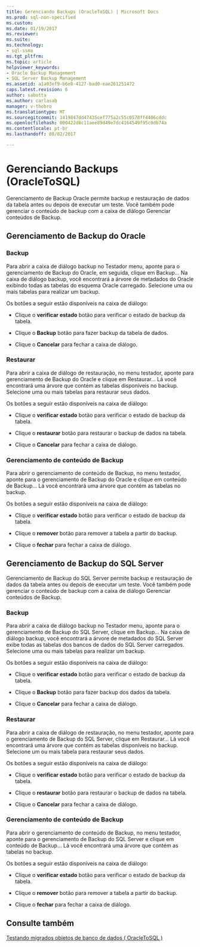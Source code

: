 ```yaml
---
title: Gerenciando Backups (OracleToSQL) | Microsoft Docs
ms.prod: sql-non-specified
ms.custom: 
ms.date: 01/19/2017
ms.reviewer: 
ms.suite: 
ms.technology:
- sql-ssma
ms.tgt_pltfrm: 
ms.topic: article
helpviewer_keywords:
- Oracle Backup Management
- SQL Server Backup Management
ms.assetid: a1a03ef9-b6e8-4127-bad0-eae261251472
caps.latest.revision: 6
author: sabotta
ms.author: carlasab
manager: v-thobro
ms.translationtype: MT
ms.sourcegitcommit: 1419847dd47435cef775a2c55c0578ff4406cddc
ms.openlocfilehash: 000422d8c11aee89d49e7dc4164549f95c0db74a
ms.contentlocale: pt-br
ms.lasthandoff: 08/02/2017

---
```

# <a name="managing-backups-oracletosql"></a>Gerenciando Backups (OracleToSQL)
Gerenciamento de Backup Oracle permite backup e restauração de dados da tabela antes ou depois de executar um teste. Você também pode gerenciar o conteúdo de backup com a caixa de diálogo Gerenciar conteúdos de Backup.  
  
## <a name="oracle-backup-management"></a>Gerenciamento de Backup do Oracle  
  
### <a name="backup"></a>Backup  
Para abrir a caixa de diálogo backup no Testador menu, aponte para o gerenciamento de Backup do Oracle, em seguida, clique em Backup... Na caixa de diálogo backup, você encontrará a árvore de metadados do Oracle exibindo todas as tabelas do esquema Oracle carregado. Selecione uma ou mais tabelas para realizar um backup.  
  
Os botões a seguir estão disponíveis na caixa de diálogo:  
  
-   Clique o **verificar estado** botão para verificar o estado de backup da tabela.  
  
-   Clique o **Backup** botão para fazer backup da tabela de dados.  
  
-   Clique o **Cancelar** para fechar a caixa de diálogo.  
  
### <a name="restore"></a>Restaurar  
Para abrir a caixa de diálogo de restauração, no menu testador, aponte para gerenciamento de Backup do Oracle e clique em Restaurar... Lá você encontrará uma árvore que contém as tabelas disponíveis no backup. Selecione uma ou mais tabelas para restaurar seus dados.  
  
Os botões a seguir estão disponíveis na caixa de diálogo:  
  
-   Clique o **verificar estado** botão para verificar o estado de backup da tabela.  
  
-   Clique o **restaurar** botão para restaurar o backup de dados na tabela.  
  
-   Clique o **Cancelar** para fechar a caixa de diálogo.  
  
### <a name="managing-backup-contents"></a>Gerenciamento de conteúdo de Backup  
Para abrir o gerenciamento de conteúdo de Backup, no menu testador, aponte para o gerenciamento de Backup do Oracle e clique em conteúdo de Backup... Lá você encontrará uma árvore que contém as tabelas no backup.  
  
Os botões a seguir estão disponíveis na caixa de diálogo:  
  
-   Clique o **verificar estado** botão para verificar o estado de backup da tabela.  
  
-   Clique o **remover** botão para remover a tabela a partir do backup.  
  
-   Clique o **fechar** para fechar a caixa de diálogo.  
  
## <a name="sql-server-backup-management"></a>Gerenciamento de Backup do SQL Server  
Gerenciamento de Backup do SQL Server permite backup e restauração de dados da tabela antes ou depois de executar um teste. Você também pode gerenciar o conteúdo de backup com a caixa de diálogo Gerenciar conteúdos de Backup.  
  
### <a name="backup"></a>Backup  
Para abrir a caixa de diálogo backup no Testador menu, aponte para o gerenciamento de Backup do SQL Server, clique em Backup... Na caixa de diálogo backup, você encontrará a árvore de metadados do SQL Server exibe todas as tabelas dos bancos de dados do SQL Server carregados. Selecione uma ou mais tabelas para realizar um backup.  
  
Os botões a seguir estão disponíveis na caixa de diálogo:  
  
-   Clique o **verificar estado** botão para verificar o estado de backup da tabela.  
  
-   Clique o **Backup** botão para fazer backup dos dados da tabela.  
  
-   Clique o **Cancelar** para fechar a caixa de diálogo.  
  
### <a name="restore"></a>Restaurar  
Para abrir a caixa de diálogo de restauração, no menu testador, aponte para o gerenciamento de Backup do SQL Server, clique em Restaurar... Lá você encontrará uma árvore que contém as tabelas disponíveis no backup. Selecione um ou mais tabela para restaurar seus dados.  
  
Os botões a seguir estão disponíveis na caixa de diálogo:  
  
-   Clique o **verificar estado** botão para verificar o estado de backup da tabela.  
  
-   Clique o **restaurar** botão para restaurar o backup de dados na tabela.  
  
-   Clique o **Cancelar** para fechar a caixa de diálogo.  
  
### <a name="managing-backup-contents"></a>Gerenciamento de conteúdo de Backup  
Para abrir o gerenciamento de conteúdo de Backup, no menu testador, aponte para o gerenciamento de Backup do SQL Server e clique em conteúdo de Backup... Lá você encontrará uma árvore que contém as tabelas no backup.  
  
Os botões a seguir estão disponíveis na caixa de diálogo:  
  
-   Clique o **verificar estado** botão para verificar o estado de backup da tabela.  
  
-   Clique o **remover** botão para remover a tabela a partir do backup.  
  
-   Clique o **fechar** para fechar a caixa de diálogo.  
  
## <a name="see-also"></a>Consulte também  
[Testando migrados objetos de banco de dados &#40; OracleToSQL &#41;](../../ssma/oracle/testing-migrated-database-objects-oracletosql.md)  
  

